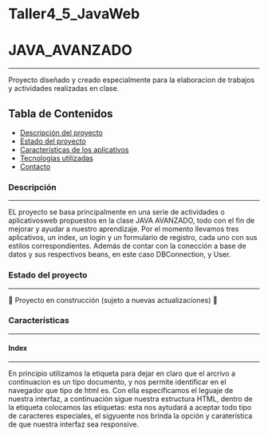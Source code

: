 # Taller4_5_JavaWeb
# JAVA_AVANZADO
***
Proyecto diseñado y creado especialmente para la elaboracion de trabajos y actividades realizadas en clase.
## Tabla de Contenidos
* [Descripción del proyecto](#descripción-del-proyecto)
* [Estado del proyecto](#estado-del-proyecto)
* [Características de los aplicativos](Características-de-los-aplicativos)
* [Tecnologías utilizadas](#tecnologías-utilizadas)
* [Contacto](#contacto)

### Descripción
***
EL proyecto se basa principalmente en una serie de actividades o aplicativosweb propuestos en la clase JAVA AVANZADO, todo con el fin de mejorar y ayudar a nuestro aprendizaje. Por el momento llevamos tres aplicativos, un index, un login y un formulario de registro, cada uno con sus estilos correspondientes. Además de contar con la conección a base de datos y sus respectivos beans, en este caso DBConnection, y User.

### Estado del proyecto
***
:construction: Proyecto en construcción (sujeto a nuevas actualizaciones) :construction:

### Características
***
#### Index
***
En principio utilizamos la etiqueta <!DOCTYPE html> para dejar en claro que el arcrivo a continuacion es un tipo documento, y nos permite identificar en el navegador que tipo de html es. <html lang="es"> Con ella especificamos el leguaje de nuestra interfaz, a continuación sigue nuestra estructura HTML, dentro de la etiqueta <head> colocamos las etiquetas: <meta charset> esta nos aytudará a aceptar todo tipo de caracteres especiales, el sigyuente <meta> nos brinda la opción y caraterística de que nuestra interfaz sea responsive. <title> esta eqieuta le dara el título a nuestra ventana de navegación,  y por último colocamos un <link> el cual nos da la conexióon y nos permite acceder a las bibliotecas de BOOSTRAP.
Dentro de la etiqueta <body> colocamos:
'div class="container"' este será nuestro contenedor principal, dentro de esta etiqueta se encuentra <header></headre> es la cabecera principal de nuestra interfaz, '<nav></nav>' es la barra de navegación de nuestra interfaz. Dentro de la etiqueta <section> va el contenido principal de nuestra página en este caso en primer lugar tenemos un "h1" con el título del formulario, luego abrimos la etiqueta '<form>' la que contiene un action="" (acción que hará con la información) y un method="" (es el método por el cual enviará los datos). Dentro del form abriremos todas los '<label>' con las caraterísticas necesarias, y los '<input>' cada uno con su tipo, id, nombre, la cualidad de es requerido y su pattern si es necesario, y seguido de esto tendremos el <bottom> tipo submit y el nombre que deseamos. Una vez cerrada la etiqueta del form, y del section, tenemos la etuiqueta <script> con el link que permite acceder a las bibliotecas de javaScript alojadas en Boostrap. Se cierra el </body>, y se agrega la etiqueta del '<footer></footer>' (pie de página de la interfaz), y cerramos las etiquetas faltantes.

#### Login
***
Cuenta con las mismas etiquetas del Index, pero especialmente funciona para el logeado de una usuario, además de ser acompañado por la opción de resgistrarse en caso tal de no tener un usuario.


#### Formulario de registro
***
Cuenta con las mismas etiquetas del Index, salvo que contiene más <input> y <label> debido a que son más campos de registro. Especialmente funciona para el registro de una usuario nuevo, solicitando datos como: Nombre, Apellido, Correo y Contraseña.

#### BasicConnection
***
![image](https://user-images.githubusercontent.com/128272265/236374121-8fac349f-9cc0-464f-a79c-9240c75cc119.png)

#### BasicConnectionWithResources
***
![image](https://user-images.githubusercontent.com/128272265/236374365-19c94dbb-f77a-4660-86ba-5587c12b75f6.png)

#### UseBasicConnectionSingleton
***
![image](https://user-images.githubusercontent.com/128272265/236374581-2e5419e8-e857-413b-9c60-8a32aba9bd76.png)

#### UseConnectionPool
***
![image](https://user-images.githubusercontent.com/128272265/236374635-81c32375-9fcc-4489-8106-5c220203f4f0.png)

#### Encrypt - Decrypt MySQL
***
  ![image](https://user-images.githubusercontent.com/128272265/236377952-9ffa7436-6f2d-440e-a727-7798f84fe514.png)


  
### Tecnologías usuadas
***
* [JAKARTA EE]
* [IntelliJ IDEA 2023.1] 
* [MySQL 8.0.33
  
### Contacto
***
davargas777@soy.sena.edu.co
